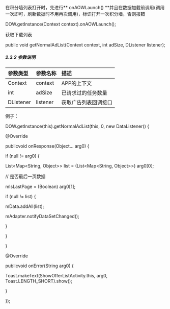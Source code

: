 在积分墙列表打开时，先进行** onAOWLaunch\(\) **并且在数据加载前调用\(调用一次即可，刷新数据时不用再次调用\)，标识打开一次积分墙，否则报错

DOW.getInstance\(Context context\).onAOWLaunch\(\);

获取下载列表

public void getNormalAdList\(Context context, int adSize, DListener listener\);

##### 2.3.2 参数说明

| 参数类型 | 参数名称 | 描述 |
| :--- | :--- | :--- |
| Context | context | APP的上下文 |
| int | adSize | 已请求过的任务数量 |
| DListener | listener | 获取广告列表回调接口 |

例子：

DOW.getInstance\(this\).getNormalAdList\(this, 0, new DataListener\(\) {

 @Override

publicvoid onResponse\(Object... arg0\) {

if \(null != arg0\) {

 List&lt;Map&lt;String, Object&gt;&gt; list = \(List&lt;Map&lt;String, Object&gt;&gt;\) arg0\[0\];

 // 是否最后一页数据

mIsLastPage = \(Boolean\) arg0\[1\];

if \(null != list\) {

mData.addAll\(list\);

mAdapter.notifyDataSetChanged\(\);

 }

 }

 }

 @Override

publicvoid onError\(String arg0\) {

 Toast.makeText\(ShowOfferListActivity.this, arg0, Toast.LENGTH\_SHORT\).show\(\);

}

 }\);

